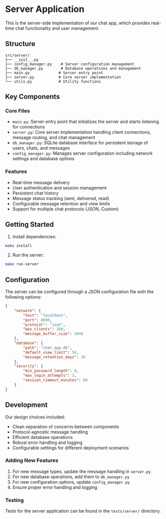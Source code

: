 # Server Application

This is the server-side implementation of our chat app, which provides real-time chat functionality and user management.

## Structure

```
src/server/
├── __init__.py
├── config_manager.py    # Server configuration management
├── db_manager.py        # Database operations and management
├── main.py             # Server entry point
├── server.py           # Core server implementation
└── utils.py            # Utility functions
```

## Key Components

### Core Files

- `main.py`: Server entry point that initializes the server and starts listening for connections
- `server.py`: Core server implementation handling client connections, message routing, and chat management
- `db_manager.py`: SQLite database interface for persistent storage of users, chats, and messages
- `config_manager.py`: Manages server configuration including network settings and database options

### Features

- Real-time message delivery
- User authentication and session management
- Persistent chat history
- Message status tracking (sent, delivered, read)
- Configurable message retention and view limits
- Support for multiple chat protocols (JSON, Custom)

## Getting Started

1. Install dependencies:

```bash
make install
```

2. Run the server:

```bash
make run-server
```

## Configuration

The server can be configured through a JSON configuration file with the following options:

```json
{
    "network": {
        "host": "localhost",
        "port": 8000,
        "protocol": "json",
        "max_clients": 100,
        "message_buffer_size": 2048
    },
    "database": {
        "path": "chat_app.db",
        "default_view_limit": 50,
        "message_retention_days": 30
    },
    "security": {
        "min_password_length": 8,
        "max_login_attempts": 3,
        "session_timeout_minutes": 60
    }
}
```

## Development

Our design choices included:

- Clean separation of concerns between components
- Protocol-agnostic message handling
- Efficient database operations
- Robust error handling and logging
- Configurable settings for different deployment scenarios

### Adding New Features

1. For new message types, update the message handling in `server.py`
2. For new database operations, add them to `db_manager.py`
3. For new configuration options, update `config_manager.py`
4. Ensure proper error handling and logging

### Testing

Tests for the server application can be found in the `tests/server/` directory.
